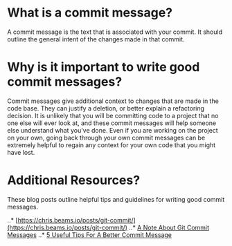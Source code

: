 # What is a commit message?

A commit message is the text that is associated with your commit. It should outline the general intent of the changes made in that commit. 

# Why is it important to write good commit messages?

Commit messages give additional context to changes that are made in the code base. They can justify a deletion, or better explain a refactoring decision. It is unlikely that you will be committing code to a project that no one else will ever look at, and these commit messages will help someone else understand what you've done. Even if you are working on the project on your own, going back through your own commit messages can be extremely helpful to regain any context for your own code that you might have lost. 

# Additional Resources?

These blog posts outline helpful tips and guidelines for writing good commit messages. 

..* [https://chris.beams.io/posts/git-commit/](https://chris.beams.io/posts/git-commit/)
..* [A Note About Git Commit Messages](https://tbaggery.com/2008/04/19/a-note-about-git-commit-messages.html)
..* [5 Useful Tips For A Better Commit Message](https://thoughtbot.com/blog/5-useful-tips-for-a-better-commit-message)